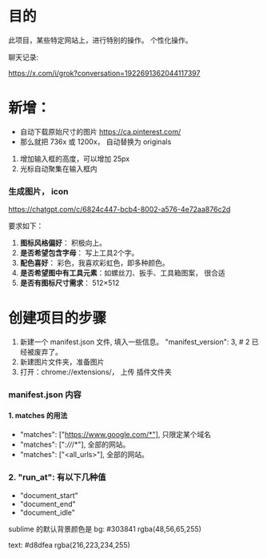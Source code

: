 # 目的
此项目，某些特定网站上，进行特别的操作。 个性化操作。

聊天记录:

https://x.com/i/grok?conversation=1922691362044117397


# 新增：
- 自动下载原始尺寸的图片 https://ca.pinterest.com/
- 那么就把  736x 或 1200x， 自动替换为 originals


1. 增加输入框的高度，可以增加 25px
2. 光标自动聚集在输入框内


### 生成图片， icon 
https://chatgpt.com/c/6824c447-bcb4-8002-a576-4e72aa876c2d

要求如下：
1. **图标风格偏好**： 积极向上。 
2. **是否希望包含字母**： 写上工具2个字。
3. **配色喜好**： 彩色，我喜欢彩虹色，即多种颜色。
4. **是否希望图中有工具元素**：如螺丝刀、扳手、工具箱图案， 很合适
5. **是否有图标尺寸需求**： 512×512 


# 创建项目的步骤
1. 新建一个 manifest.json 文件, 填入一些信息。
"manifest_version": 3,  # 2 已经被废弃了。
2. 新建图片文件夹，准备图片
3. 打开：chrome://extensions/， 上传 插件文件夹


### manifest.json 内容

#### 1. matches 的用法
- "matches": ["https://www.google.com/*"], 只限定某个域名
- "matches": ["*://*/*"], 全部的网站。
- "matches": ["<all_urls>"], 全部的网站。


### 2. "run_at": 有以下几种值
- "document_start"
- "document_end"
- "document_idle"

sublime 的默认背景颜色是 
bg:
#303841
rgba(48,56,65,255)

text:
#d8dfea
rgba(216,223,234,255)

